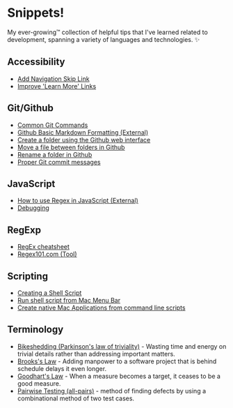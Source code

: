 # Snippets!
My ever-growing™ collection of helpful tips that I've learned related to development, spanning a variety of languages and technologies. ✨

## Accessibility
- [Add Navigation Skip Link](Accessibility/adding-a-skip-link.md)
- [Improve 'Learn More' Links](Accessibility/create-better-learn-more-links.md)


## Git/Github
- [Common Git Commands](Github/common-git-commands.md)
- [Github Basic Markdown Formatting (External)](https://docs.github.com/en/get-started/writing-on-github/getting-started-with-writing-and-formatting-on-github/basic-writing-and-formatting-syntax)
- [Create a folder using the Github web interface](Github/create-folder-using-web-interface.md)
- [Move a file between folders in Github](/Github/move-file-between-folders.md)
- [Rename a folder in Github](Github/rename-folder-in-github.md)
- [Proper Git commit messages](Github/proper-git-commit-messages.md)

## JavaScript
- [How to use Regex in JavaScript (External)](https://dev.to/char502/how-to-use-regular-expressions-in-javascript-5n2)
- [Debugging](JavaScript/debugging.md)

## RegExp
- [RegEx cheatsheet](https://dev.to/emmabostian/regex-cheat-sheet-2j2a)
- [Regex101.com (Tool)](https://regex101.com/)

## Scripting
- [Creating a Shell Script](Scripting/executing-scripts.md)
- [Run shell script from Mac Menu Bar](Scripting/run-shell-script-from-applescript.md)
- [Create native Mac Applications from command line scripts](https://sveinbjorn.org/platypus)

## Terminology
- [Bikeshedding (Parkinson's law of triviality)](https://www.techtarget.com/whatis/definition/Parkinsons-law-of-triviality-bikeshedding) - Wasting time and energy on trivial details rather than addressing important matters.
- [Brooks's Law](https://en.wikipedia.org/wiki/Brooks%27s_law) - Adding manpower to a software project that is behind schedule delays it even longer.
- [Goodhart's Law](https://sketchplanations.com/goodharts-law) - When a measure becomes a target, it ceases to be a good measure.
- [Pairwise Testing (all-pairs)](https://www.hcltech.com/technology-qa/what-is-pairwise-testing) - method of finding defects by using a combinational method of two test cases.
